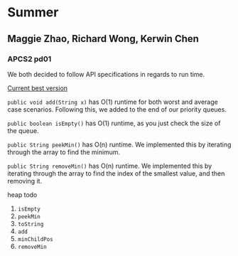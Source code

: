 # Summer

## Maggie Zhao, Richard Wong, Kerwin Chen
### APCS2 pd01

We both decided to follow API specifications in regards to run time. 

[Current best version](v2/ArrayPriorityQueue.java)

`public void add(String x)`
  has O(1) runtime for both worst and average case scenarios. Following this, we added to the end of our priority queues.
  
`public boolean isEmpty()`
  has O(1) runtime, as you just check the size of the queue. 
  
`public String peekMin()`
  has O(n) runtime. We implemented this by iterating through the array to find the minimum. 
  
`public String removeMin()`
  has O(n) runtime. We implemented this by iterating through the array to find the index of the smallest value, and then removing it. 

heap todo
1. `isEmpty`
2. `peekMin`
3. `toString`
4. `add`
5. `minChildPos`
6. `removeMin`
